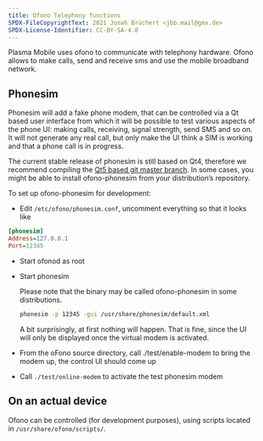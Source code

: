 ```yaml
---
title: Ofono Telephony functions
SPDX-FileCopyrightText: 2021 Jonah Brüchert <jbb.mail@gmx.de>
SPDX-License-Identifier: CC-BY-SA-4.0
---
```


Plasma Mobile uses ofono to communicate with telephony hardware. Ofono
allows to make calls, send and receive sms and use the mobile broadband
network.

## Phonesim

Phonesim will add a fake phone modem, that can be controlled via a Qt
based user interface from which it will be possible to test various aspects
of the phone UI: making calls, receiving, signal strength, send SMS and so
on. It will not generate any real call, but only make the UI think a SIM is
working and that a phone call is in progress.

The current stable release of phonesim is still based on Qt4, therefore we
recommend compiling the [Qt5 based git master branch](https://git.kernel.org/pub/scm/network/ofono/phonesim.git).
In some cases, you might be able to install ofono-phonesim from your
distribution’s repository.

To set up ofono-phonesim for development:

* Edit `/etc/ofono/phonesim.conf`, uncomment everything so that it looks like

```ini
[phonesim]
Address=127.0.0.1
Port=12345
```

* Start ofonod as root
* Start phonesim

  Please note that the binary may be called ofono-phonesim in some distributions.

  ```bash
  phonesim -p 12345 -gui /usr/share/phonesim/default.xml
  ```

  A bit surprisingly, at first nothing will happen. That is fine, since the UI will
only be displayed once the virtual modem is activated.

* From the oFono source directory, call ./test/enable-modem to bring the modem up, the
  control UI should come up
* Call `./test/online-modem` to activate the test phonesim modem

## On an actual device

Ofono can be controlled (for development purposes), using scripts located in `/usr/share/ofono/scripts/`.


